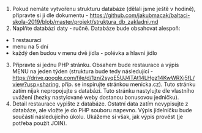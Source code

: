 1. Pokud nemáte vytvořenu strukturu databáze (dělali jsme ještě v hodině), připravte si ji dle dokumentu - https://github.com/jakubmacak/baltaci-skola-2019/blob/master/projekt/struktura_db_zakladni.md
2. Naplňte databázi daty - ručně. Databáze bude obsahovat alespoň:
- 1 restauraci
- menu na 5 dní
- každý den budou v menu dvě jídla - polévka a hlavní jídlo
3. Připravte si jednu PHP stránku. Obsahem bude restaurace a výpis MENU na jeden týden (struktura bude tedy následující - https://drive.google.com/file/d/1zni2syqE5UJ4TAt14LHgz14KwWRXj5fL/view?usp=sharing, příp. se inspirujte stránkou menicka.cz). Tuto stránku zatím nijak nepropojujte s databází. Tuto stránku nastylujte dle vlastního uvážení (hezky nastylované weby dostanou bonusovou jedničku).
4. Detail restaurace vypište z databáze. Ostatní data zatím nevypisujte z databáze, ale vložte je do PHP souboru napevno. Výpis jídelníčku bude součástí následujícího úkolu. Ukážeme si však, jak výpis provést (je potřeba použít JOIN).
